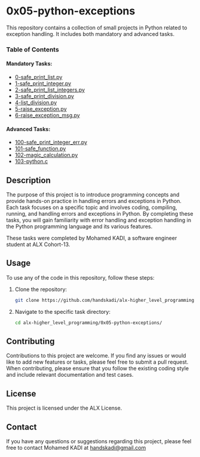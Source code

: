 # 0x05-python-exceptions

This repository contains a collection of small projects in Python related to exception handling. It includes both mandatory and advanced tasks.

### Table of Contents

#### Mandatory Tasks:

- [0-safe_print_list.py](./0-safe_print_list.py)
- [1-safe_print_integer.py](./1-safe_print_integer.py)
- [2-safe_print_list_integers.py](./2-safe_print_list_integers.py)
- [3-safe_print_division.py](./3-safe_print_division.py)
- [4-list_division.py](./4-list_division.py)
- [5-raise_exception.py](./5-raise_exception.py)
- [6-raise_exception_msg.py](./6-raise_exception_msg.py)

#### Advanced Tasks:

- [100-safe_print_integer_err.py](./100-safe_print_integer_err.py)
- [101-safe_function.py](./101-safe_function.py)
- [102-magic_calculation.py](./102-magic_calculation.py)
- [103-python.c](./103-python.c)



## Description

The purpose of this project is to introduce programming concepts and provide hands-on practice in handling errors and exceptions in Python. Each task focuses on a specific topic and involves coding, compiling, running, and handling errors and exceptions in Python. By completing these tasks, you will gain familiarity with error handling and exception handling in the Python programming language and its various features.

These tasks were completed by Mohamed KADI, a software engineer student at ALX Cohort-13.

## Usage

To use any of the code in this repository, follow these steps:

1. Clone the repository:

   ```bash
   git clone https://github.com/handskadi/alx-higher_level_programming.git
    ```
2. Navigate to the specific task directory:

   ```bash
   cd alx-higher_level_programming/0x05-python-exceptions/
    ```
## Contributing
Contributions to this project are welcome. If you find any issues or would like to add new features or tasks, please feel free to submit a pull request. When contributing, please ensure that you follow the existing coding style and include relevant documentation and test cases.

## License
This project is licensed under the ALX License.

## Contact
If you have any questions or suggestions regarding this project, please feel free to contact Mohamed KADI at handskadi@gmail.com
